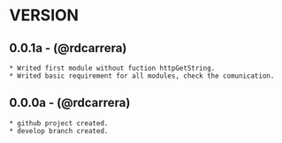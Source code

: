 # VERSION
## 0.0.1a - (@rdcarrera)
```
* Writed first module without fuction httpGetString.
* Writed basic requirement for all modules, check the comunication.
```

## 0.0.0a - (@rdcarrera)

```
* github project created.
* develop branch created.
```
